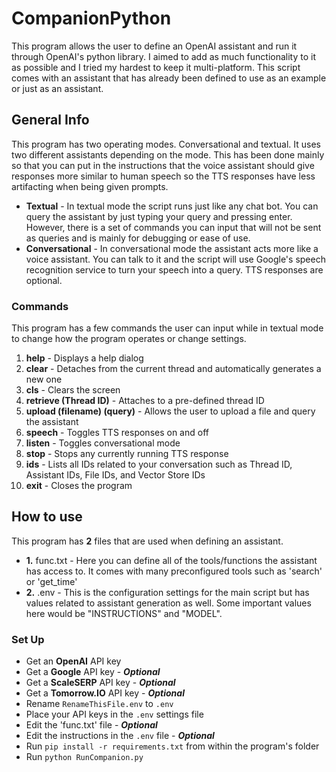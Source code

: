 # CompanionPython
This program allows the user to define an OpenAI assistant and run it through OpenAI's python library.
I aimed to add as much functionality to it as possible and I tried my hardest to keep it multi-platform. This script comes with an assistant that has already been defined to use as an example or just as an assistant.

## **General Info**
This program has two operating modes. Conversational and textual. It uses two different assistants depending on the mode. This has been done mainly so that you can put in the instructions that the voice assistant should give responses more similar to human speech so the TTS responses have less artifacting when being given prompts.
- **Textual** - In textual mode the script runs just like any chat bot. You can query the assistant by just typing your query and pressing enter. However, there is a set of commands you can input that will not be sent as queries and is mainly for debugging or ease of use.
- **Conversational** - In conversational mode the assistant acts more like a voice assistant. You can talk to it and the script will use Google's speech recognition service to turn your speech into a query. TTS responses are optional.

### Commands
This program has a few commands the user can input while in textual mode to change how the program operates or change settings.
1. **help** - Displays a help dialog
2. **clear** - Detaches from the current thread and automatically generates a new one
3. **cls** - Clears the screen
4. **retrieve (Thread ID)** - Attaches to a pre-defined thread ID
5. **upload (filename) (query)** - Allows the user to upload a file and query the assistant
6. **speech** - Toggles TTS responses on and off
7. **listen** - Toggles conversational mode
8. **stop** - Stops any currently running TTS response
9. **ids** - Lists all IDs related to your conversation such as Thread ID, Assistant IDs, File IDs, and Vector Store IDs
10. **exit** - Closes the program
## **How to use**
This program has **2** files that are used when defining an assistant. 
- **1.** func.txt - Here you can define all of the tools/functions the assistant has access to. It comes with many preconfigured tools such as 'search' or 'get_time'
- **2.** .env - This is the configuration settings for the main script but has values related to assistant generation as well. Some important values here would be "INSTRUCTIONS" and "MODEL".

### **Set Up**
- Get an **OpenAI** API key
- Get a **Google** API key - ***Optional***
- Get a **ScaleSERP** API key - ***Optional***
- Get a **Tomorrow.IO** API key - ***Optional***
- Rename `RenameThisFile.env` to `.env`
- Place your API keys in the `.env` settings file
- Edit the 'func.txt' file - ***Optional***
- Edit the instructions in the `.env` file - ***Optional***
- Run `pip install -r requirements.txt` from within the program's folder
- Run `python RunCompanion.py`
